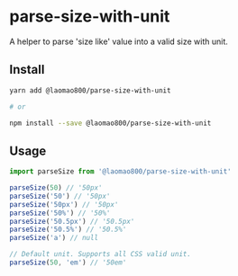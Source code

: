 # parse-size-with-unit

A helper to parse 'size like' value into a valid size with unit.

## Install

```bash
yarn add @laomao800/parse-size-with-unit

# or

npm install --save @laomao800/parse-size-with-unit
```

## Usage

```js
import parseSize from '@laomao800/parse-size-with-unit'

parseSize(50) // '50px'
parseSize('50') // '50px'
parseSize('50px') // '50px'
parseSize('50%') // '50%'
parseSize('50.5px') // '50.5px'
parseSize('50.5%') // '50.5%'
parseSize('a') // null

// Default unit. Supports all CSS valid unit.
parseSize(50, 'em') // '50em'
```
